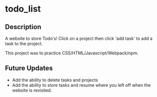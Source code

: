 # todo_list

## Description
A website to store Todo's! Click on a project then click 'add task' to add a task to the project.

This project was to practice CSS/HTML/Javascript/Webpack/npm.

## Future Updates

 - Add the ability to delete tasks and projects
 - Add the ability to store tasks and resume where you left off when the website is revisited.